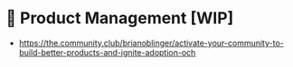 # 💼 Product Management [WIP]

- https://the.community.club/brianoblinger/activate-your-community-to-build-better-products-and-ignite-adoption-och
